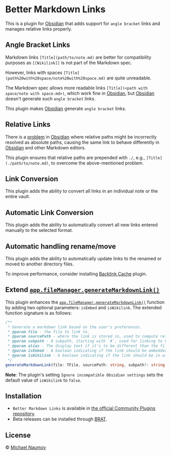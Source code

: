 # Better Markdown Links

This is a plugin for [Obsidian] that adds support for `angle bracket` links and manages relative links properly.

## Angle Bracket Links

Markdown links `[Title](path/to/note.md)` are better for compatibility purposes as `[[Wikilink]]` is not part of the Markdown spec.

However, links with spaces `[Title](path%20with%20space/note%20with%20space.md)` are quite unreadable.

The Markdown spec allows more readable links `[Title](<path with space/note with space.md>)`, which work fine in [Obsidian], but [Obsidian] doesn't generate such `angle bracket` links.

This plugin makes [Obsidian] generate `angle bracket` links.

## Relative Links

There is a [problem](https://forum.obsidian.md/t/add-settings-to-control-link-resolution-mode/69560) in [Obsidian] where relative paths might be incorrectly resolved as absolute paths, causing the same link to behave differently in [Obsidian] and other Markdown editors.

This plugin ensures that relative paths are prepended with `./`, e.g., `[Title](./path/to/note.md)`, to overcome the above-mentioned problem.

## Link Conversion

This plugin adds the ability to convert all links in an individual note or the entire vault.

## Automatic Link Conversion

This plugin adds the ability to automatically convert all new links entered manually to the selected format.

## Automatic handling rename/move

This plugin adds the ability to automatically update links to the renamed or moved to another directory files.

To improve performance, consider installing [Backlink Cache](https://obsidian.md/plugins?id=backlink-cache) plugin.

## Extend [`app.fileManager.generateMarkdownLink()`][generateMarkdownLink]

This plugin enhances the [`app.fileManager.generateMarkdownLink()`][generateMarkdownLink] function by adding two optional parameters: `isEmbed` and `isWikilink`. The extended function signature is as follows:

```typescript
/**
 * Generate a markdown link based on the user's preferences.
 * @param file - the file to link to.
 * @param sourcePath - where the link is stored in, used to compute relative links.
 * @param subpath - A subpath, starting with `#`, used for linking to headings or blocks.
 * @param alias - The display text if it's to be different than the file name. Pass empty string to use file name.
 * @param isEmbed - A boolean indicating if the link should be embedded. If omitted or `undefined`, the function behaves as its original version.
 * @param isWikilink - A boolean indicating if the link should be in wiki-link format. If omitted or `undefined`, the function behaves as its original version.
 */
generateMarkdownLink(file: TFile, sourcePath: string, subpath?: string, alias?: string, isEmbed?: boolean, isWikilink?: boolean): string
```

**Note**: The plugin's setting `Ignore incompatible Obsidian settings` sets the default value of `isWikilink` to `false`.

## Installation

- `Better Markdown Links` is available in [the official Community Plugins repository](https://obsidian.md/plugins).
- Beta releases can be installed through [BRAT](https://github.com/TfTHacker/obsidian42-brat).

## License

© [Michael Naumov](https://github.com/mnaoumov/)

[Obsidian]: https://obsidian.md/

[generateMarkdownLink]: https://github.com/obsidianmd/obsidian-api/blob/ea526e2459ad3f188c994862a9b106d94bf0f692/obsidian.d.ts#L1435
